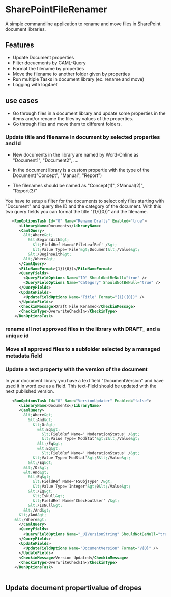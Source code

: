 # SharePointFileRenamer
A simple commandline application to rename and move files in SharePoint document libraries. 

## Features
- Update Document properties
- Filter docuements by CAML-Query
- Format the filename by properties
- Move the filename to another folder given by properties
- Run multiple Tasks in document library (ec. rename and move)
- Logging with log4net

## use cases
- Go through files in a document library and update some properties in the items and/or rename the files by values of the properties.
- Go through files and move them to different folders.


### Update title and filename in document by selected properties and Id
- New documents in the library are named by Word-Online as "Document1", "Document2", ....

- In the document library is a custom propertie with the type of the Document("Concept", "Manual", "Report")

- The filenames should be named as "Concept(1)", 2Manual(2)", "Report(3)"

You have to setup a filter for the documents to select only files starting with "Document" and query the ID and the category of the document. With this two query fields you can format the title "{1}({0})" and the filename. 

```xml
   <RunOptionsTask Id="0" Name="Rename Drafts" Enabled="true">
      <LibraryName>Documents</LibraryName>
      <CamlQuery>
        &lt;Where&gt;
          &lt;BeginsWith&gt;
            &lt;FieldRef Name='FileLeafRef' /&gt;
            &lt;Value Type='File'&gt;Document&lt;/Value&gt;
          &lt;/BeginsWith&gt;
        &lt;/Where&gt;
      </CamlQuery>	
      <FileNameFormat>{1}({0})</FileNameFormat>
      <QueryFields>
        <QueryFieldOptions Name="ID" ShouldNotBeNull="true" />
        <QueryFieldOptions Name="Category" ShouldNotBeNull="true" />
      </QueryFields>
      <UpdateFields>
        <UpdateFieldOptions Name="Title" Format="{1}({0})" />
      </UpdateFields>
      <CheckinMessage>Draft File Renamed</CheckinMessage>
      <CheckinType>OverwriteCheckIn</CheckinType>
    </RunOptionsTask>

```
### rename all not approved files in the library with DRAFT_ and a unique id


### Move all approved files to a subfolder selected by a managed metadata field




### Update a text property with the version of the document

In your document library you have a text field "DocumentVersion" and have used it in word.exe as a field. This text-Field should be updated with the next published version.

``` xml
   <RunOptionsTask Id="0" Name="VersionUpdater" Enabled="false">
      <LibraryName>Documents</LibraryName>
      <CamlQuery>
        &lt;Where&gt;
          &lt;And&gt;
            &lt;Or&gt;
              &lt;Eq&gt;
                &lt;FieldRef Name='_ModerationStatus' /&gt;
                &lt;Value Type='ModStat'&gt;2&lt;/Value&gt;
              &lt;/Eq&gt;
              &lt;Eq&gt;
                &lt;FieldRef Name='_ModerationStatus' /&gt;
	        &lt;Value Type='ModStat'&gt;3&lt;/Value&gt;
	      &lt;/Eq&gt;
 	    &lt;/Or&gt;
	    &lt;And&gt;
	      &lt;Eq&gt;
	        &lt;FieldRef Name='FSObjType' /&gt;
	        &lt;Value Type='Integer'&gt;0&lt;/Value&gt;
	      &lt;/Eq&gt;
	        &lt;IsNull&gt;
	        &lt;FieldRef Name='CheckoutUser' /&gt;
	      &lt;/IsNull&gt;
	    &lt;/And&gt;
	  &lt;/And&gt;
	&lt;/Where&gt;	
      </CamlQuery>
      <QueryFields>
        <QueryFieldOptions Name="_UIVersionString" ShouldNotBeNull="true" />
      </QueryFields>
      <UpdateFields>
        <UpdateFieldOptions Name="DocumentVersion" Format="V{0}" />
      </UpdateFields>
      <CheckinMessage>Version Updated</CheckinMessage>
      <CheckinType>OverwriteCheckIn</CheckinType>
    </RunOptionsTask>
 
```




## Update document propertivalue of dropes


